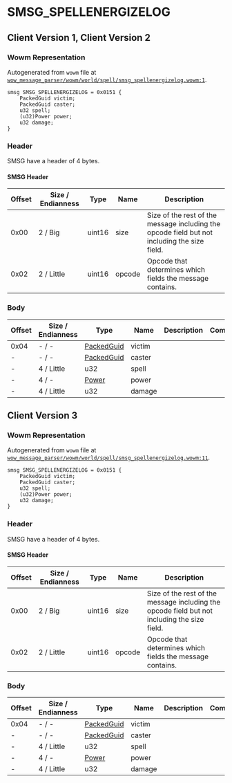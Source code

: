 # SMSG_SPELLENERGIZELOG

## Client Version 1, Client Version 2

### Wowm Representation

Autogenerated from `wowm` file at [`wow_message_parser/wowm/world/spell/smsg_spellenergizelog.wowm:1`](https://github.com/gtker/wow_messages/tree/main/wow_message_parser/wowm/world/spell/smsg_spellenergizelog.wowm#L1).
```rust,ignore
smsg SMSG_SPELLENERGIZELOG = 0x0151 {
    PackedGuid victim;
    PackedGuid caster;
    u32 spell;
    (u32)Power power;
    u32 damage;
}
```
### Header

SMSG have a header of 4 bytes.

#### SMSG Header

| Offset | Size / Endianness | Type   | Name   | Description |
| ------ | ----------------- | ------ | ------ | ----------- |
| 0x00   | 2 / Big           | uint16 | size   | Size of the rest of the message including the opcode field but not including the size field.|
| 0x02   | 2 / Little        | uint16 | opcode | Opcode that determines which fields the message contains.|

### Body

| Offset | Size / Endianness | Type | Name | Description | Comment |
| ------ | ----------------- | ---- | ---- | ----------- | ------- |
| 0x04 | - / - | [PackedGuid](../spec/packed-guid.md) | victim |  |  |
| - | - / - | [PackedGuid](../spec/packed-guid.md) | caster |  |  |
| - | 4 / Little | u32 | spell |  |  |
| - | 4 / - | [Power](power.md) | power |  |  |
| - | 4 / Little | u32 | damage |  |  |

## Client Version 3

### Wowm Representation

Autogenerated from `wowm` file at [`wow_message_parser/wowm/world/spell/smsg_spellenergizelog.wowm:11`](https://github.com/gtker/wow_messages/tree/main/wow_message_parser/wowm/world/spell/smsg_spellenergizelog.wowm#L11).
```rust,ignore
smsg SMSG_SPELLENERGIZELOG = 0x0151 {
    PackedGuid victim;
    PackedGuid caster;
    u32 spell;
    (u32)Power power;
    u32 damage;
}
```
### Header

SMSG have a header of 4 bytes.

#### SMSG Header

| Offset | Size / Endianness | Type   | Name   | Description |
| ------ | ----------------- | ------ | ------ | ----------- |
| 0x00   | 2 / Big           | uint16 | size   | Size of the rest of the message including the opcode field but not including the size field.|
| 0x02   | 2 / Little        | uint16 | opcode | Opcode that determines which fields the message contains.|

### Body

| Offset | Size / Endianness | Type | Name | Description | Comment |
| ------ | ----------------- | ---- | ---- | ----------- | ------- |
| 0x04 | - / - | [PackedGuid](../spec/packed-guid.md) | victim |  |  |
| - | - / - | [PackedGuid](../spec/packed-guid.md) | caster |  |  |
| - | 4 / Little | u32 | spell |  |  |
| - | 4 / - | [Power](power.md) | power |  |  |
| - | 4 / Little | u32 | damage |  |  |

